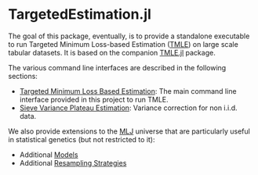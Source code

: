 # TargetedEstimation.jl

The goal of this package, eventually, is to provide a standalone executable to run Targeted Minimum Loss-based Estimation ([TMLE](https://link.springer.com/book/10.1007/978-1-4419-9782-1)) on large scale tabular datasets. It is based on the companion [TMLE.jl](https://targene.github.io/TMLE.jl/stable/) package.

The various command line interfaces are described in the following sections:

- [Targeted Minimum Loss Based Estimation](@ref): The main command line interface provided in this project to run TMLE.
- [Sieve Variance Plateau Estimation](@ref): Variance correction for non i.i.d. data.

We also provide extensions to the [MLJ](https://alan-turing-institute.github.io/MLJ.jl/dev/) universe that are particularly useful in statistical genetics (but not restricted to it):

- Additional [Models](@ref)
- Additional [Resampling Strategies](@ref)

